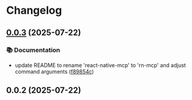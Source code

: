 # Changelog

## [0.0.3](https://github.com/patrickkabwe/rn-mcp/compare/v0.0.2...v0.0.3) (2025-07-22)

### 📚 Documentation

* update README to rename 'react-native-mcp' to 'rn-mcp' and adjust command arguments ([f89854c](https://github.com/patrickkabwe/rn-mcp/commit/f89854cee86b7ac7e2faeffebd5d1cdceb22e982))

## 0.0.2 (2025-07-22)
